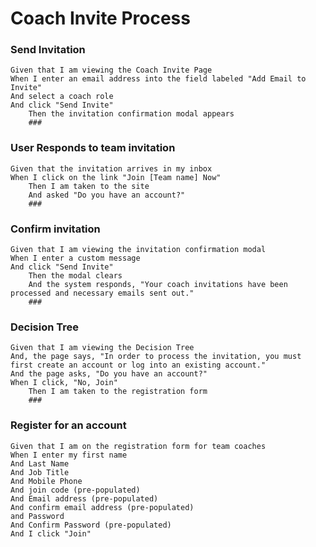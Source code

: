 # Coach Invite Process

### Send Invitation
	Given that I am viewing the Coach Invite Page
	When I enter an email address into the field labeled "Add Email to Invite"
	And select a coach role
	And click "Send Invite"
		Then the invitation confirmation modal appears
		###
        
### User Responds to team invitation
	Given that the invitation arrives in my inbox
	When I click on the link "Join [Team name] Now"
		Then I am taken to the site
		And asked "Do you have an account?"
		###	
### Confirm invitation				
	Given that I am viewing the invitation confirmation modal
	When I enter a custom message
	And click "Send Invite"
		Then the modal clears
		And the system responds, "Your coach invitations have been processed and necessary emails sent out."
		###
        
### Decision Tree
	Given that I am viewing the Decision Tree
	And, the page says, "In order to process the invitation, you must first create an account or log into an existing account."
	And the page asks, "Do you have an account?"
	When I click, "No, Join"
		Then I am taken to the registration form
		###	
        
### Register for an account
	Given that I am on the registration form for team coaches
	When I enter my first name
	And Last Name
	And Job Title
	And Mobile Phone
	And join code (pre-populated)
	And Email address (pre-populated)
	And confirm email address (pre-populated)
	and Password
	And Confirm Password (pre-populated)
	And I click "Join"
